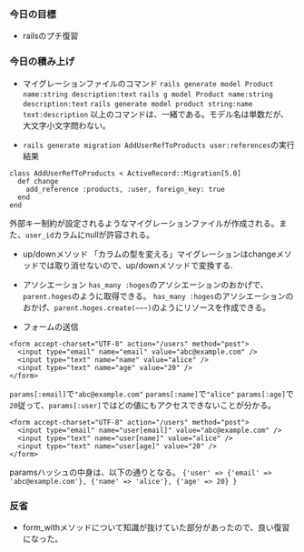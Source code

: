 ### 今日の目標
- railsのプチ復習
 
### 今日の積み上げ
- マイグレーションファイルのコマンド
`rails generate model Product name:string description:text`
`rails g model Product name:string description:text`
`rails generate model product string:name text:description`
以上のコマンドは、一緒である。モデル名は単数だが、大文字小文字問わない。

- `rails generate migration AddUserRefToProducts user:references`の実行結果
```
class AddUserRefToProducts < ActiveRecord::Migration[5.0]
  def change
    add_reference :products, :user, foreign_key: true
  end
end
```
外部キー制約が設定されるようなマイグレーションファイルが作成される。また、`user_id`カラムにnullが許容される。

- up/downメソッド
「カラムの型を変える」マイグレーションはchangeメソッドでは取り消せないので、up/downメソッドで変換する.

- アソシエーション
`has_many :hoges`のアソシエーションのおかげで、`parent.hoges`のように取得できる。
`has_many :hoges`のアソシエーションのおかげ、`parent.hoges.create(~~~)`のようにリソースを作成できる。

- フォームの送信
```
<form accept-charset="UTF-8" action="/users" method="post">
  <input type="email" name="email" value="abc@example.com" />
  <input type="text" name="name" value="alice" />
  <input type="text" name="age" value="20" />
</form>
```
`params[:email]`で`"abc@example.com"`
`params[:name]`で`"alice"`
`params[:age]`で`20`従って、`params[:user]`ではどの値にもアクセスできないことが分かる。

```
<form accept-charset="UTF-8" action="/users" method="post">
  <input type="email" name="user[email]" value="abc@example.com" />
  <input type="text" name="user[name]" value="alice" />
  <input type="text" name="user[age]" value="20" />
</form>
```
paramsハッシュの中身は、以下の通りとなる。
`{'user' => {'email' => 'abc@example.com'}, {'name' => 'alice'}, {'age' => 20} }`

### 反省
- form_withメソッドについて知識が抜けていた部分があったので、良い復習になった。